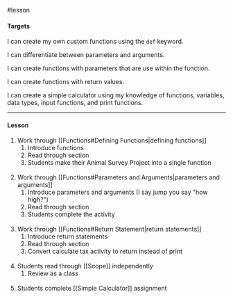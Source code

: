 #lesson 

#### Targets
I can create my own custom functions using the `def` keyword.

I can differentiate between parameters and arguments.

I can create functions with parameters that are use within the function.

I can create functions with return values.

I can create a simple calculator using my knowledge of functions, variables, data types, input functions, and print functions.

---
#### Lesson
1. Work through [[Functions#Defining Functions|defining functions]]
	1. Introduce functions
	2. Read through section
	3. Students make their Animal Survey Project into a single function<br><br>
2. Work through [[Functions#Parameters and Arguments|parameters and arguments]]
	1. Introduce parameters and arguments (I say jump you say "how high?")
	2. Read through section
	3. Students complete the activity<br><br>
3. Work through [[Functions#Return Statement|return statements]]
	1. Introduce return statements
	2. Read through section
	3. Convert calculate tax activity to return instead of print<br><br>
4. Students read through [[Scope]] independently
	1. Review as a class<br><br>
5. Students complete [[Simple Calculator]] assignment